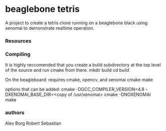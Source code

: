 # beaglebone tetris

A project to create a tetris clone running on a beaglebone black using xenomai to demonstrate realtime operation. 

### Resources


### Compiling
It is highly reccomended that you create a build subdirectory at the top level of the source and run cmake from there.
	mkdir build
	cd build

On the beagleboard: requires cmake, opencv, and xenomai
	cmake <target source dir>
	make

options that can be added:
	cmake -DGCC_COMPILER_VERSION=4.8 -DXENOMAI_BASE_DIR=<copy of /usr/xenomai> <target source dir>
        cmake -DNOXENOMAI
	make

### authors
Alex Borg
Robert Sebastian

